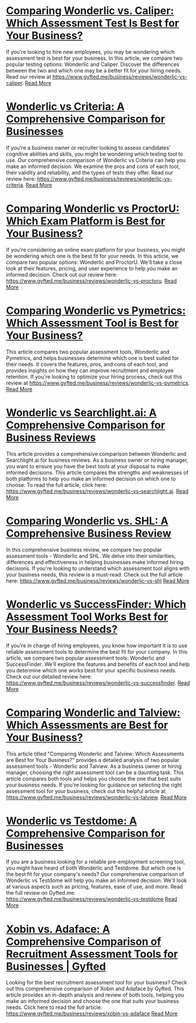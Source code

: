 # [Comparing Wonderlic vs. Caliper: Which Assessment Test Is Best for Your Business?](https://www.gyfted.me/business/reviews/wonderlic-vs-caliper)

If you're looking to hire new employees, you may be wondering which assessment test is best for your business. In this article, we compare two popular testing options: Wonderlic and Caliper. Discover the differences between the two and which one may be a better fit for your hiring needs. Read our review at https://www.gyfted.me/business/reviews/wonderlic-vs-caliper. [Read More](https://www.gyfted.me/business/reviews/wonderlic-vs-caliper)

# [Wonderlic vs Criteria: A Comprehensive Comparison for Businesses](https://www.gyfted.me/business/reviews/wonderlic-vs-criteria)

If you're a business owner or recruiter looking to assess candidates' cognitive abilities and skills, you might be wondering which testing tool to use. Our comprehensive comparison of Wonderlic vs Criteria can help you make an informed decision. We examine the pros and cons of each tool, their validity and reliability, and the types of tests they offer. Read our review here: https://www.gyfted.me/business/reviews/wonderlic-vs-criteria. [Read More](https://www.gyfted.me/business/reviews/wonderlic-vs-criteria)

# [Comparing Wonderlic vs ProctorU: Which Exam Platform is Best for Your Business?](https://www.gyfted.me/business/reviews/wonderlic-vs-proctoru)

If you're considering an online exam platform for your business, you might be wondering which one is the best fit for your needs. In this article, we compare two popular options: Wonderlic and ProctorU. We'll take a close look at their features, pricing, and user experience to help you make an informed decision. Check out our review here: https://www.gyfted.me/business/reviews/wonderlic-vs-proctoru. [Read More](https://www.gyfted.me/business/reviews/wonderlic-vs-proctoru)

# [Comparing Wonderlic vs Pymetrics: Which Assessment Tool is Best for Your Business?](https://www.gyfted.me/business/reviews/wonderlic-vs-pymetrics)

This article compares two popular assessment tools, Wonderlic and Pymetrics, and helps businesses determine which one is best suited for their needs. It covers the features, pros, and cons of each tool, and provides insights on how they can improve recruitment and employee retention. If you're looking to optimize your hiring process, check out this review at https://www.gyfted.me/business/reviews/wonderlic-vs-pymetrics. [Read More](https://www.gyfted.me/business/reviews/wonderlic-vs-pymetrics)

# [Wonderlic vs Searchlight.ai: A Comprehensive Comparison for Business Reviews](https://www.gyfted.me/business/reviews/wonderlic-vs-searchlight.ai)

This article provides a comprehensive comparison between Wonderlic and Searchlight.ai for business reviews. As a business owner or hiring manager, you want to ensure you have the best tools at your disposal to make informed decisions. This article compares the strengths and weaknesses of both platforms to help you make an informed decision on which one to choose. To read the full article, click here: https://www.gyfted.me/business/reviews/wonderlic-vs-searchlight.ai. [Read More](https://www.gyfted.me/business/reviews/wonderlic-vs-searchlight.ai)

# [Comparing Wonderlic vs. SHL: A Comprehensive Business Review](https://www.gyfted.me/business/reviews/wonderlic-vs-shl)

In this comprehensive business review, we compare two popular assessment tools - Wonderlic and SHL. We delve into their similarities, differences and effectiveness in helping businesses make informed hiring decisions. If you're looking to understand which assessment tool aligns with your business needs, this review is a must-read. Check out the full article here: https://www.gyfted.me/business/reviews/wonderlic-vs-shl [Read More](https://www.gyfted.me/business/reviews/wonderlic-vs-shl)

# [Wonderlic vs SuccessFinder: Which Assessment Tool Works Best for Your Business Needs?](https://www.gyfted.me/business/reviews/wonderlic-vs-successfinder)

If you're in charge of hiring employees, you know how important it is to use reliable assessment tools to determine the best fit for your company. In this article, we compare two popular assessment tools: Wonderlic and SuccessFinder. We'll explore the features and benefits of each tool and help you determine which one works best for your specific business needs. Check out our detailed review here: https://www.gyfted.me/business/reviews/wonderlic-vs-successfinder. [Read More](https://www.gyfted.me/business/reviews/wonderlic-vs-successfinder)

# [Comparing Wonderlic and Talview: Which Assessments are Best for Your Business?](https://www.gyfted.me/business/reviews/wonderlic-vs-talview)

This article titled "Comparing Wonderlic and Talview: Which Assessments are Best for Your Business?" provides a detailed analysis of two popular assessment tools - Wonderlic and Talview. As a business owner or hiring manager, choosing the right assessment tool can be a daunting task. This article compares both tools and helps you choose the one that best suits your business needs. If you're looking for guidance on selecting the right assessment tool for your business, check out this helpful article at https://www.gyfted.me/business/reviews/wonderlic-vs-talview. [Read More](https://www.gyfted.me/business/reviews/wonderlic-vs-talview)

# [Wonderlic vs Testdome: A Comprehensive Comparison for Businesses](https://www.gyfted.me/business/reviews/wonderlic-vs-testdome)

If you are a business looking for a reliable pre-employment screening tool, you might have heard of both Wonderlic and Testdome. But which one is the best fit for your company's needs? Our comprehensive comparison of Wonderlic vs Testdome will help you make an informed decision. We'll look at various aspects such as pricing, features, ease of use, and more. Read the full review on Gyfted.me: https://www.gyfted.me/business/reviews/wonderlic-vs-testdome [Read More](https://www.gyfted.me/business/reviews/wonderlic-vs-testdome)

# [Xobin vs. Adaface: A Comprehensive Comparison of Recruitment Assessment Tools for Businesses | Gyfted](https://www.gyfted.me/business/reviews/xobin-vs-adaface)

Looking for the best recruitment assessment tool for your business? Check out this comprehensive comparison of Xobin and Adaface by Gyfted. This article provides an in-depth analysis and review of both tools, helping you make an informed decision and choose the one that suits your business needs. Click here to read the full article: https://www.gyfted.me/business/reviews/xobin-vs-adaface [Read More](https://www.gyfted.me/business/reviews/xobin-vs-adaface)

